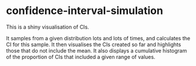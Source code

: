 # confidence-interval-simulation
This is a shiny visualisation of CIs.

It samples from a given distribution lots and lots of times, and calculates the CI for this sample. It then visualises the CIs created so far and highlights those that do not include the mean. It also displays a cumulative histogram of the proportion of CIs that included a given range of values.
